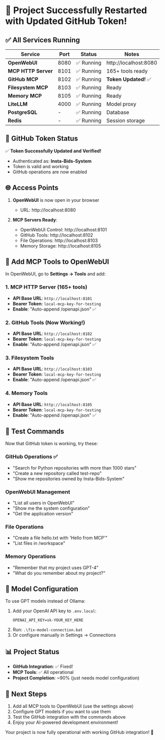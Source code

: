 # 🎉 Project Successfully Restarted with Updated GitHub Token!

## ✅ All Services Running

| Service | Port | Status | Notes |
|---------|------|--------|-------|
| **OpenWebUI** | 8080 | ✅ Running | http://localhost:8080 |
| **MCP HTTP Server** | 8101 | ✅ Running | 165+ tools ready |
| **GitHub MCP** | 8102 | ✅ Running | **Token Updated!** ✅ |
| **Filesystem MCP** | 8103 | ✅ Running | Ready |
| **Memory MCP** | 8105 | ✅ Running | Ready |
| **LiteLLM** | 4000 | ✅ Running | Model proxy |
| **PostgreSQL** | - | ✅ Running | Database |
| **Redis** | - | ✅ Running | Session storage |

## 🔑 GitHub Token Status

✅ **Token Successfully Updated and Verified!**
- Authenticated as: **Insta-Bids-System**
- Token is valid and working
- GitHub operations are now enabled

## 🌐 Access Points

1. **OpenWebUI** is now open in your browser
   - URL: http://localhost:8080
   
2. **MCP Servers Ready**:
   - OpenWebUI Control: http://localhost:8101
   - GitHub Tools: http://localhost:8102
   - File Operations: http://localhost:8103
   - Memory Storage: http://localhost:8105

## 🔧 Add MCP Tools to OpenWebUI

In OpenWebUI, go to **Settings → Tools** and add:

### 1. MCP HTTP Server (165+ tools)
- **API Base URL**: `http://localhost:8101`
- **Bearer Token**: `local-mcp-key-for-testing`
- **Enable**: "Auto-append /openapi.json" ✅

### 2. GitHub Tools (Now Working!)
- **API Base URL**: `http://localhost:8102`
- **Bearer Token**: `local-mcp-key-for-testing`
- **Enable**: "Auto-append /openapi.json" ✅

### 3. Filesystem Tools
- **API Base URL**: `http://localhost:8103`
- **Bearer Token**: `local-mcp-key-for-testing`
- **Enable**: "Auto-append /openapi.json" ✅

### 4. Memory Tools
- **API Base URL**: `http://localhost:8105`
- **Bearer Token**: `local-mcp-key-for-testing`
- **Enable**: "Auto-append /openapi.json" ✅

## 💬 Test Commands

Now that GitHub token is working, try these:

### GitHub Operations ✅
- "Search for Python repositories with more than 1000 stars"
- "Create a new repository called test-repo"
- "Show me repositories owned by Insta-Bids-System"

### OpenWebUI Management
- "List all users in OpenWebUI"
- "Show me the system configuration"
- "Get the application version"

### File Operations
- "Create a file hello.txt with 'Hello from MCP'"
- "List files in /workspace"

### Memory Operations
- "Remember that my project uses GPT-4"
- "What do you remember about my project?"

## 🎯 Model Configuration

To use GPT models instead of Ollama:
1. Add your OpenAI API key to `.env.local`:
   ```
   OPENAI_API_KEY=sk-YOUR_KEY_HERE
   ```
2. Run: `.\fix-model-connection.bat`
3. Or configure manually in Settings → Connections

## 📊 Project Status

- **GitHub Integration**: ✅ Fixed!
- **MCP Tools**: ✅ All operational
- **Project Completion**: ~90% (just needs model configuration)

## 🚀 Next Steps

1. Add all MCP tools to OpenWebUI (use the settings above)
2. Configure GPT models if you want to use them
3. Test the GitHub integration with the commands above
4. Enjoy your AI-powered development environment!

Your project is now fully operational with working GitHub integration! 🎉
